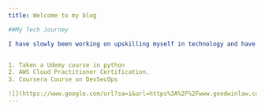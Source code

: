 ```yaml
---
title: Welcome to my blog

##My Tech Journey

I have slowly been working on upskilling myself in technology and have done the following:


1. Taken a Udemy course in python 
2. AWS Cloud Practitioner Certification. 
3. Coursera Course on DevSecOps

![](https://www.google.com/url?sa=i&url=https%3A%2F%2Fwww.goodwinlaw.com%2Fen%2Fexpertise%2Findustries%2Ftechnology-companies&psig=AOvVaw0Ak__Ph1hVChLfHtyqbpvG&ust=1685610065869000&source=images&cd=vfe&ved=0CBAQjRxqFwoTCPCCovmYn_8CFQAAAAAdAAAAABAE)
---
```


